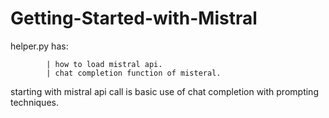 # Getting-Started-with-Mistral
helper.py has:

            | how to load mistral api.
            | chat completion function of misteral.

starting with mistral api call is basic use of chat completion with prompting techniques.
